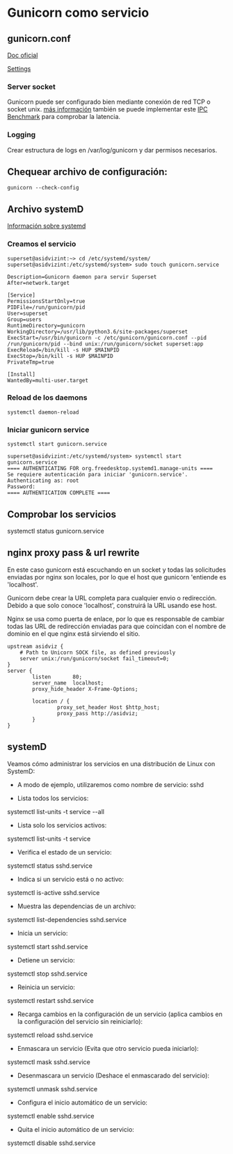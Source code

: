 # Gunicorn como servicio

## gunicorn.conf

[Doc oficial](http://docs.gunicorn.org/en/stable/configure.html)

[Settings](http://docs.gunicorn.org/en/stable/settings.html#config-file)

### Server socket
Gunicorn puede ser configurado bien mediante conexión de red TCP o socket unix. 
[más información](https://serverfault.com/questions/124517/whats-the-difference-between-unix-socket-and-tcp-ip-socket) también se puede implementar este [IPC Benchmark](https://github.com/rigtorp/ipc-bench) para comprobar la latencia.

### Logging
Crear estructura de logs en /var/log/gunicorn y dar permisos necesarios.
 

## Chequear archivo de configuración: 
`gunicorn --check-config`

## Archivo systemD
[Información sobre systemd](https://www.freedesktop.org/wiki/Software/systemd/)

### Creamos el servicio

`superset@asidvizint:~> cd /etc/systemd/system/`
`superset@asidvizint:/etc/systemd/system> sudo touch gunicorn.service`

```script
Description=Gunicorn daemon para servir Superset
After=network.target

[Service]
PermissionsStartOnly=true
PIDFile=/run/gunicorn/pid
User=superset
Group=users
RuntimeDirectory=gunicorn
WorkingDirectory=/usr/lib/python3.6/site-packages/superset
ExecStart=/usr/bin/gunicorn -c /etc/gunicorn/gunicorn.conf --pid /run/gunicorn/pid --bind unix:/run/gunicorn/socket superset:app
ExecReload=/bin/kill -s HUP $MAINPID
ExecStop=/bin/kill -s HUP $MAINPID
PrivateTmp=true

[Install]
WantedBy=multi-user.target
```
### Reload de los daemons
`systemctl daemon-reload`

### Iniciar gunicorn service
`systemctl start gunicorn.service`

```
superset@asidvizint:/etc/systemd/system> systemctl start gunicorn.service
==== AUTHENTICATING FOR org.freedesktop.systemd1.manage-units ====
Se requiere autenticación para iniciar 'gunicorn.service'.
Authenticating as: root
Password:
==== AUTHENTICATION COMPLETE ====
```

## Comprobar los servicios

systemctl status gunicorn.service

## nginx proxy pass & url rewrite

En este caso gunicorn está escuchando en un socket y todas las solicitudes enviadas por nginx son locales, por lo que el host que gunicorn 'entiende es 'localhost'.

Gunicorn debe crear la URL completa para cualquier envio o redirección. Debido a que solo conoce 'localhost', construirá la URL usando ese host.

Nginx se usa como puerta de enlace, por lo que es responsable de cambiar todas las URL de redirección enviadas para que coincidan con el nombre de dominio en el que nginx está sirviendo el sitio.

```nginx
upstream asidviz {
    # Path to Unicorn SOCK file, as defined previously
    server unix:/run/gunicorn/socket fail_timeout=0;
}
server {
        listen       80;
        server_name  localhost;
        proxy_hide_header X-Frame-Options;
        
        location / {
                proxy_set_header Host $http_host;
                proxy_pass http://asidviz;
        }
}
```

## systemD 

Veamos cómo administrar los servicios en una distribución de Linux con SystemD:

* A modo de ejemplo, utilizaremos como nombre de servicio: sshd 

- Lista todos los servicios: 

systemctl list-units -t service --all

- Lista solo los servicios activos: 

systemctl list-units -t service

- Verifica el estado de un servicio: 

systemctl status sshd.service

- Indica si un servicio está o no activo: 

systemctl is-active sshd.service

- Muestra las dependencias de un archivo: 

systemctl list-dependencies sshd.service

- Inicia un servicio: 

systemctl start sshd.service

- Detiene un servicio: 

systemctl stop sshd.service

- Reinicia un servicio: 

systemctl restart sshd.service

- Recarga cambios en la configuración de un servicio (aplica cambios en la configuración del servicio sin reiniciarlo): 

systemctl reload sshd.service

- Enmascara un servicio (Evita que otro servicio pueda iniciarlo): 

systemctl mask sshd.service

- Desenmascara un servicio (Deshace el enmascarado del servicio): 

systemctl unmask sshd.service

- Configura el inicio automático de un servicio: 

systemctl enable sshd.service

- Quita el inicio automático de un servicio: 

systemctl disable sshd.service